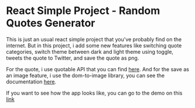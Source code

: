 # React Simple Project - Random Quotes Generator

This is just an usual react simple project that you've probably find on the internet. But in this project, i add some new features like switching quote categories, switch theme between dark and light theme using toggle, tweets the quote to Twitter, and save the quote as png.

For the quote, i use quotable API that you can find [here](https://github.com/lukePeavey/quotable). And for the save as an image feature, i use the dom-to-image library, you can see the documentation [here](https://github.com/tsayen/dom-to-image).

If you want to see how the app looks like, you can go to the demo on this [link](https://ahmadfarhanstwn.github.io/react-quotes-generator-with-category/)

